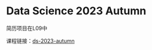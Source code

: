 # Data Science 2023 Autumn

简历项目在L09中

课程链接：[ds-2023-autumn](https://github.com/X-lab2017/ds-2023-autumn)
